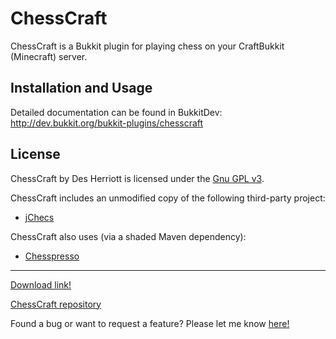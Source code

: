 # ChessCraft

ChessCraft is a Bukkit plugin for playing chess on your CraftBukkit (Minecraft) server.
 
## Installation and Usage

Detailed documentation can be found in BukkitDev: http://dev.bukkit.org/bukkit-plugins/chesscraft

## License

ChessCraft by Des Herriott is licensed under the [Gnu GPL v3](http://www.gnu.org/licenses/gpl-3.0.html). 

ChessCraft includes an unmodified copy of the following third-party project:

* [jChecs](http://jchecs.free.fr/en/index.php)

ChessCraft also uses (via a shaded Maven dependency): 

* [Chesspresso](http://www.chesspresso.org/) 

--------------------------------------------------

[Download link!](https://github.com/10becja/MinecraftPlugins/raw/master/MinecraftClassifieds/ChessCraft.jar)  

[ChessCraft repository](https://github.com/10becja/ChessCraft)

Found a bug or want to request a feature? Please let me know [here!](https://github.com/10becja/ChessCraft/issues)
